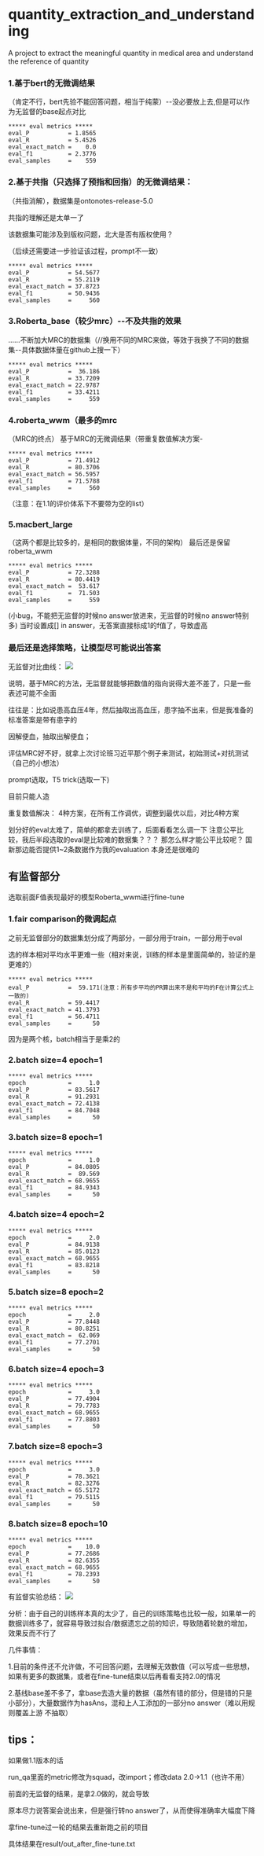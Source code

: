 # quantity_extraction_and_understanding

A project to extract the meaningful quantity in medical area and understand the reference of quantity

### 1.基于bert的无微调结果

（肯定不行，bert先验不能回答问题，相当于纯蒙）--没必要放上去,但是可以作为无监督的base起点对比

    ***** eval metrics *****
    eval_P           = 1.8565
    eval_R           = 5.4526
    eval_exact_match =    0.0
    eval_f1          = 2.3776
    eval_samples     =    559

### 2.基于共指（只选择了预指和回指）的无微调结果：

（共指消解），数据集是ontonotes-release-5.0

共指的理解还是太单一了

该数据集可能涉及到版权问题，北大是否有版权使用？

（后续还需要进一步验证该过程，prompt不一致）

    ***** eval metrics *****
    eval_P           = 54.5677
    eval_R           = 55.2119
    eval_exact_match = 37.8723
    eval_f1          = 50.9436
    eval_samples     =     560

### 3.Roberta_base（较少mrc）--不及共指的效果

……不断加大MRC的数据集（//换用不同的MRC来做，等效于我换了不同的数据集--具体数据体量在github上搜一下）

    ***** eval metrics *****
    eval_P           =  36.186
    eval_R           = 33.7209
    eval_exact_match = 22.9787
    eval_f1          = 33.4211
    eval_samples     =     559

### 4.roberta_wwm（最多的mrc

（MRC的终点） 基于MRC的无微调结果（带重复数值解决方案-

    ***** eval metrics *****
    eval_P           = 71.4912
    eval_R           = 80.3706
    eval_exact_match = 56.5957
    eval_f1          = 71.5788
    eval_samples     =     560

（注意：在1.1的评价体系下不要带为空的list）

### 5.macbert_large

（这两个都是比较多的，是相同的数据体量，不同的架构） 最后还是保留roberta_wwm

    ***** eval metrics *****
    eval_P           = 72.3288
    eval_R           = 80.4419
    eval_exact_match =  53.617
    eval_f1          =  71.503
    eval_samples     =     559

(小bug，不能把无监督的时候no answer放进来，无监督的时候no answer特别多)
当时设置成[] in answer，无答案直接标成1的f值了，导致虚高

### 最后还是选择策略，让模型尽可能说出答案

无监督对比曲线：
![](pic/Unsupervise.jpg)

说明，基于MRC的方法，无监督就能够把数值的指向说得大差不差了，只是一些表述可能不全面

往往是：比如说患高血压4年，然后抽取出高血压，患字抽不出来，但是我准备的标准答案是带有患字的

因解便血，抽取出解便血；

评估MRC好不好，就拿上次讨论班习近平那个例子来测试，初始测试+对抗测试（自己的小想法）

prompt选取，T5 trick(选取一下)

目前只能人造

重复数值解决： 4种方案，在所有工作调优，调整到最优以后，对比4种方案

划分好的eval太难了，简单的都拿去训练了，后面看看怎么调一下 注意公平比较，我后半段选取的eval是比较难的数据集？？？ 那怎么样才能公平比较呢？ 国新那边能否提供1~2条数据作为我的evaluation 本身还是很难的

## 有监督部分

选取前面F值表现最好的模型Roberta_wwm进行fine-tune

### 1.fair comparison的微调起点

之前无监督部分的数据集划分成了两部分，一部分用于train，一部分用于eval

选的样本相对平均水平更难一些（相对来说，训练的样本是里面简单的，验证的是更难的）

    ***** eval metrics *****
    eval_P           =  59.171(注意：所有步平均的PR算出来不是和平均的F在计算公式上一致的)
    eval_R           = 59.4417
    eval_exact_match = 41.3793
    eval_f1          = 56.4711
    eval_samples     =      50

因为是两个核，batch相当于是乘2的

### 2.batch size=4 epoch=1

    ***** eval metrics *****
    epoch            =     1.0
    eval_P           = 83.5617
    eval_R           = 91.2931
    eval_exact_match = 72.4138
    eval_f1          = 84.7048
    eval_samples     =      50

### 3.batch size=8 epoch=1

    ***** eval metrics *****
    epoch            =     1.0
    eval_P           = 84.0805
    eval_R           =  89.569
    eval_exact_match = 68.9655
    eval_f1          = 84.9343
    eval_samples     =      50

### 4.batch size=4 epoch=2

    ***** eval metrics *****
    epoch            =     2.0
    eval_P           = 84.9138
    eval_R           = 85.0123
    eval_exact_match = 68.9655
    eval_f1          = 83.8218
    eval_samples     =      50

### 5.batch size=8 epoch=2

    ***** eval metrics *****
    epoch            =     2.0
    eval_P           = 77.8448
    eval_R           = 80.8251
    eval_exact_match =  62.069
    eval_f1          = 77.2701
    eval_samples     =      50

### 6.batch size=4 epoch=3

    ***** eval metrics *****
    epoch            =     3.0
    eval_P           = 77.4904
    eval_R           = 79.7783
    eval_exact_match = 68.9655
    eval_f1          = 77.8803
    eval_samples     =      50

### 7.batch size=8 epoch=3

    ***** eval metrics *****
    epoch            =     3.0
    eval_P           = 78.3621
    eval_R           = 82.3276
    eval_exact_match = 65.5172
    eval_f1          = 79.5115
    eval_samples     =      50

### 8.batch size=8 epoch=10

    ***** eval metrics *****
    epoch            =    10.0
    eval_P           = 77.2686
    eval_R           = 82.6355
    eval_exact_match = 68.9655
    eval_f1          = 78.2393
    eval_samples     =      50

有监督实验总结：
![](pic/Supervise.jpg)

分析：由于自己的训练样本真的太少了，自己的训练策略也比较一般，如果单一的数据训练多了，就容易导致过拟合/数据遗忘之前的知识，导致随着轮数的增加，效果反而不行了

几件事情：

1.目前的条件还不允许做，不可回答问题，去理解无效数值（可以写成一些思想，如果有更多的数据集，或者在fine-tune结束以后再看看支持2.0的情况

2.基线base差不多了，拿base去造大量的数据（虽然有错的部分，但是错的只是小部分），大量数据作为hasAns，混和上人工添加的一部分no answer（难以用规则覆盖上游 不抽取）

## tips：

如果做1.1版本的话

run_qa里面的metric修改为squad，改import；修改data 2.0->1.1（也许不用）

前面的无监督的结果，是拿2.0做的，就会导致

原本尽力说答案会说出来，但是强行转no answer了，从而使得准确率大幅度下降

拿fine-tune过一轮的结果去重新跑之前的项目

具体结果在result/out_after_fine-tune.txt
